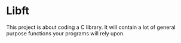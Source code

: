 # Libft
This project is about coding a C library.
It will contain a lot of general purpose functions your programs will rely upon.
